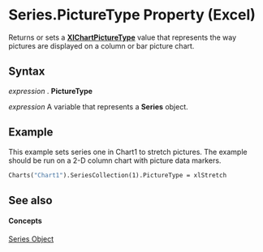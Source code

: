 
# Series.PictureType Property (Excel)

Returns or sets a  **[XlChartPictureType](7d4f70ea-4a66-1b88-49cf-85200c8eebff.md)** value that represents the way pictures are displayed on a column or bar picture chart.


## Syntax

 _expression_ . **PictureType**

 _expression_ A variable that represents a **Series** object.


## Example

This example sets series one in Chart1 to stretch pictures. The example should be run on a 2-D column chart with picture data markers.


```vb
Charts("Chart1").SeriesCollection(1).PictureType = xlStretch
```


## See also


#### Concepts


[Series Object](c7d34b32-8172-f7a0-0a17-f01d44246b64.md)
